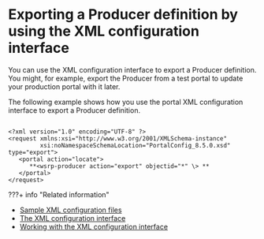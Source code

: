 # Exporting a Producer definition by using the XML configuration interface

You can use the XML configuration interface to export a Producer definition. You might, for example, export the Producer from a test portal to update your production portal with it later.

The following example shows how you use the portal XML configuration interface to export a Producer definition.

```

<?xml version="1.0" encoding="UTF-8" ?> 
<request xmlns:xsi="http://www.w3.org/2001/XMLSchema-instance" 
         xsi:noNamespaceSchemaLocation="PortalConfig_8.5.0.xsd" type="export">
   <portal action="locate">
      **<wsrp-producer action="export" objectid="*" \> **
   </portal>
</request>

```

???+ info "Related information"  
   -  [Sample XML configuration files](../../../../portal_admin_tools/xml_config_interface/xml_config_ref/admxmsmp.md)
   -  [The XML configuration interface](../../../../portal_admin_tools/xml_config_interface/index.md)
   -  [Working with the XML configuration interface](../../../../portal_admin_tools/xml_config_interface/working_xml_config_interface/index.md)

